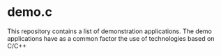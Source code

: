 # demo.c
This repository contains a list of demonstration applications. The demo applications have as a common factor the use of technologies based on C/C++
